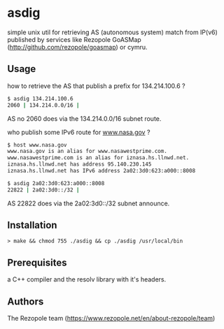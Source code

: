 # asdig
simple unix util for retrieving AS (autonomous system) match from IP(v6) published
by services like Rezopole GoASMap (http://github.com/rezopole/goasmap) or cymru.

## Usage
how to retrieve the AS that publish a prefix for 134.214.100.6 ?

```bash
$ asdig 134.214.100.6
2060 | 134.214.0.0/16 |
 ```

AS no 2060 does via the 134.214.0.0/16 subnet route.

who publish some IPv6 route for www.nasa.gov ?

```bash
$ host www.nasa.gov
www.nasa.gov is an alias for www.nasawestprime.com.
www.nasawestprime.com is an alias for iznasa.hs.llnwd.net.
iznasa.hs.llnwd.net has address 95.140.230.145
iznasa.hs.llnwd.net has IPv6 address 2a02:3d0:623:a000::8008

$ asdig 2a02:3d0:623:a000::8008
22822 | 2a02:3d0::/32 |
 ```

AS 22822 does via the 2a02:3d0::/32 subnet announce.

## Installation
`> make && chmod 755 ./asdig && cp ./asdig /usr/local/bin`


## Prerequisites
a C++ compiler and the resolv library with it's headers.

## Authors
The Rezopole team (https://www.rezopole.net/en/about-rezopole/team)

